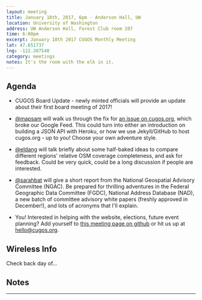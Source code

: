 ```yaml
---
layout: meeting
title: January 18th, 2017, 6pm - Anderson Hall, UW
location: University of Washington
address: UW Anderson Hall, Forest Club room 207
time: 6:00pm
excerpt: January 18th 2017 CUGOS Monthly Meeting
lat: 47.651737
lng: -122.307540
category: meetings
notes: It's the room with the elk in it.
---
```


## Agenda

- CUGOS Board Update - newly minted officials will provide an update about their first board meeting of 2017!

- [@mapsam](https://github.com/mapsam) will walk us through the fix for [an issue on cugos.org](https://github.com/cugos/cugos.github.com/issues/176), which broke our Google Feed. This could turn into either an introduction on building a JSON API with Heroku, or how we use Jekyll/GitHub to host cugos.org - up to you! Choose your own adventure style.

- [@eldang](https://github.com/eldang) will talk briefly about some half-baked ideas to compare different regions' relative OSM coverage completeness, and ask for feedback. Could be very quick, could be a long discussion if people are interested.

- [@sarahbat](https://github.com/sarahbat) will give a short report from the National Geospatial Advisory Committee (NGAC).  Be prepared for thrilling adventures in the Federal Geographic Data Committee (FGDC), National Address Database (NAD), a new batch of committee advisory white papers (freshly approved in December!), and lots of acronyms that I'll explain.  

- You! Interested in helping with the website, elections, future event planning? Add yourself to [this meeting page on github](https://github.com/cugos/cugos.github.com/edit/master/meetings/_posts/2017-01-18-cugos_monthly.markdown) or hit us up at <hello@cugos.org>.

## Wireless Info

Check back day of...

## Notes

---
